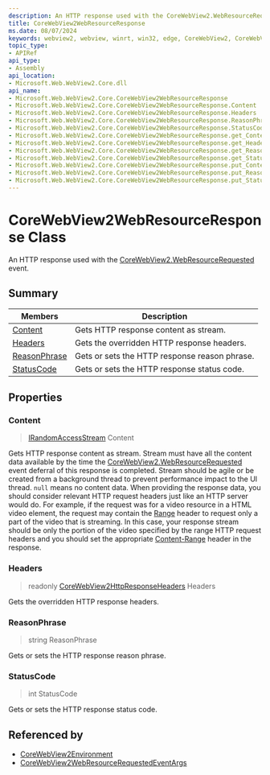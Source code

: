 ```yaml
---
description: An HTTP response used with the CoreWebView2.WebResourceRequested event.
title: CoreWebView2WebResourceResponse
ms.date: 08/07/2024
keywords: webview2, webview, winrt, win32, edge, CoreWebView2, CoreWebView2Controller, browser control, edge html, CoreWebView2WebResourceResponse
topic_type:
- APIRef
api_type:
- Assembly
api_location:
- Microsoft.Web.WebView2.Core.dll
api_name:
- Microsoft.Web.WebView2.Core.CoreWebView2WebResourceResponse
- Microsoft.Web.WebView2.Core.CoreWebView2WebResourceResponse.Content
- Microsoft.Web.WebView2.Core.CoreWebView2WebResourceResponse.Headers
- Microsoft.Web.WebView2.Core.CoreWebView2WebResourceResponse.ReasonPhrase
- Microsoft.Web.WebView2.Core.CoreWebView2WebResourceResponse.StatusCode
- Microsoft.Web.WebView2.Core.CoreWebView2WebResourceResponse.get_Content
- Microsoft.Web.WebView2.Core.CoreWebView2WebResourceResponse.get_Headers
- Microsoft.Web.WebView2.Core.CoreWebView2WebResourceResponse.get_ReasonPhrase
- Microsoft.Web.WebView2.Core.CoreWebView2WebResourceResponse.get_StatusCode
- Microsoft.Web.WebView2.Core.CoreWebView2WebResourceResponse.put_Content
- Microsoft.Web.WebView2.Core.CoreWebView2WebResourceResponse.put_ReasonPhrase
- Microsoft.Web.WebView2.Core.CoreWebView2WebResourceResponse.put_StatusCode
---
```


# CoreWebView2WebResourceResponse Class



An HTTP response used with the [CoreWebView2.WebResourceRequested](corewebview2.md#webresourcerequested) event.

## Summary

Members|Description
--|--
[Content](#content) | Gets HTTP response content as stream.
[Headers](#headers) | Gets the overridden HTTP response headers.
[ReasonPhrase](#reasonphrase) | Gets or sets the HTTP response reason phrase.
[StatusCode](#statuscode) | Gets or sets the HTTP response status code.

## Properties

### Content

>  [IRandomAccessStream](/uwp/api/Windows.Storage.Streams.IRandomAccessStream) Content

Gets HTTP response content as stream.
Stream must have all the content data available by the time the [CoreWebView2.WebResourceRequested](corewebview2.md#webresourcerequested) event deferral of this response is completed. Stream should be agile or be created from a background thread to prevent performance impact to the UI thread. `null` means no content data.
When providing the response data, you should consider relevant HTTP request headers just like an HTTP server would do. For example, if the request was for a video resource in a HTML video element, the request may contain the [Range](https://developer.mozilla.org/docs/Web/HTTP/Headers/Range) header to request only a part of the video that is streaming. In this case, your response stream should be only the portion of the video specified by the range HTTP request headers and you should set the appropriate [Content-Range](https://developer.mozilla.org/docs/Web/HTTP/Headers/Content-Range) header in the response.

### Headers

> readonly  [CoreWebView2HttpResponseHeaders](corewebview2httpresponseheaders.md) Headers

Gets the overridden HTTP response headers.

### ReasonPhrase

>  string ReasonPhrase

Gets or sets the HTTP response reason phrase.

### StatusCode

>  int StatusCode

Gets or sets the HTTP response status code.






## Referenced by

- [CoreWebView2Environment](corewebview2environment.md)
- [CoreWebView2WebResourceRequestedEventArgs](corewebview2webresourcerequestedeventargs.md)
